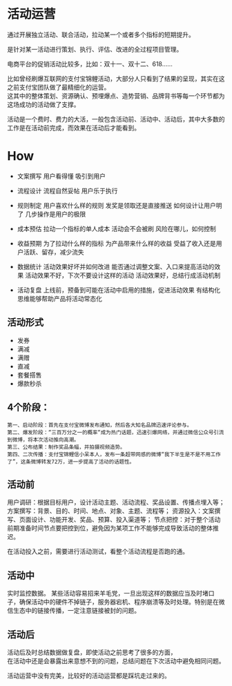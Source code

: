 # 活动运营

通过开展独立活动、联合活动，拉动某一个或者多个指标的短期提升。

是针对某一活动进行策划、执行、评估、改进的全过程项目管理。

电商平台的促销活动比较多，比如：双十一、双十二、618……

比如曾经刷爆互联网的支付宝锦鲤活动，大部分人只看到了结果的呈现，其实在这之前支付宝团队做了最精细化的运营。  
这其中的整体策划、资源确认、预埋爆点、造势营销、品牌背书等每一个环节都为这场成功的活动做了支撑。

活动是一个费时、费力的大活，一般包含活动前、活动中、活动后，其中大多数的工作是在活动前完成，而效果在活动后才能看到。

# How

* 文案撰写
用户看得懂
吸引到用户

* 流程设计
流程自然妥帖
用户乐于执行

* 规则制定
用户喜欢什么样的规则
发奖是领取还是直接推送
如何设计让用户明了
几步操作是用户的极限

* 成本预估
拉动一个指标的单人成本
活动会不会被刷
风险在哪儿，如何控制

* 收益预期
为了拉动什么样的指标
为产品带来什么样的收益
受益了收入还是用户活跃、留存，减少流失

* 数据统计
活动效果好坏并如何改进
能否通过调整文案、入口来提高活动的效果
活动效果不好，下次不要设计这样的活动
活动效果好，总结行成活动机制

* 活动复盘
上线前，预备到可能在活动中启用的措施，促进活动效果
有结构化思维能够帮助产品将活动常态化

## 活动形式

* 发券
* 满减
* 满赠
* 直减
* 套餐搭售
* 爆款秒杀

## 4个阶段：

```text
第一、启动阶段：首先在支付宝微博发布通知，然后各大知名品牌迅速评论参与。
第二、爆发阶段：“三百万分之一的概率“成为热门话题，迅速引爆网络，并通过微信公众号引流到微博，将本次活动推向高潮。
第三、公布结果：制作奖品条幅，并拍摄视频造势。
第四、二次传播：支付宝锦鲤信小呆本人，发布一条超带网感的微博“我下半生是不是不用工作了”，这条微博转发72万，进一步提高了活动的话题性。
```

## 活动前

用户调研：根据目标用户，设计活动主题、活动流程、奖品设置、传播点埋入等；
方案撰写：背景、目的、时间、地点、对象、主题、流程等；
资源投入：文案撰写、页面设计、功能开发、奖品、预算、投入渠道等；
节点把控：对于整个活动前期准备时间节点要把控到位，避免因为某项工作不能够完成导致活动的整体推迟。

在活动投入之前，需要进行活动测试，看整个活动流程是否跑的通。

## 活动中

实时监控数据。
某些活动容易招来羊毛党，一旦出现这样的数据应当及时堵口子，确保活动中的硬件不掉链子，服务器宕机、程序崩溃等及时处理。特别是在微信生态中的链接传播，一定注意链接被封的问题。

## 活动后

活动后及时总结数据做复盘，即使活动之前思考了很多的方面，  
在活动中还是会暴露出来意想不到的问题，总结问题在下次活动中避免相同问题。

活动运营中没有完美，比较好的活动运营都是踩坑走过来的。